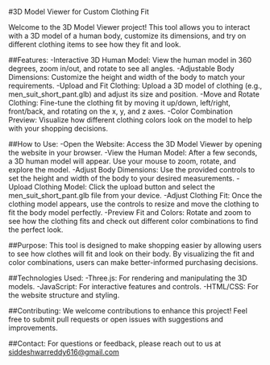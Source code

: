 #3D Model Viewer for Custom Clothing Fit
<br>

Welcome to the 3D Model Viewer project! This tool allows you to interact with a 3D model of a human body, customize its dimensions, and try on different clothing items to see how they fit and look.
<br>

##Features:
-Interactive 3D Human Model: View the human model in 360 degrees, zoom in/out, and rotate to see all angles.
-Adjustable Body Dimensions: Customize the height and width of the body to match your requirements.
-Upload and Fit Clothing: Upload a 3D model of clothing (e.g., men_suit_short_pant.glb) and adjust its size and position.
-Move and Rotate Clothing: Fine-tune the clothing fit by moving it up/down, left/right, front/back, and rotating on the x, y, and z axes.
-Color Combination Preview: Visualize how different clothing colors look on the model to help with your shopping decisions.
<br>

##How to Use:
-Open the Website: Access the 3D Model Viewer by opening the website in your browser.
-View the Human Model: After a few seconds, a 3D human model will appear. Use your mouse to zoom, rotate, and explore the model.
-Adjust Body Dimensions: Use the provided controls to set the height and width of the body to your desired measurements.
-Upload Clothing Model: Click the upload button and select the men_suit_short_pant.glb file from your device.
-Adjust Clothing Fit: Once the clothing model appears, use the controls to resize and move the clothing to fit the body model perfectly.
-Preview Fit and Colors: Rotate and zoom to see how the clothing fits and check out different color combinations to find the perfect look.
<br>

##Purpose:
This tool is designed to make shopping easier by allowing users to see how clothes will fit and look on their body. By visualizing the fit and color combinations, users can make better-informed purchasing decisions.
<br>

##Technologies Used:
-Three.js: For rendering and manipulating the 3D models.
-JavaScript: For interactive features and controls.
-HTML/CSS: For the website structure and styling.
<br>

##Contributing:
We welcome contributions to enhance this project! Feel free to submit pull requests or open issues with suggestions and improvements.
<br>

##Contact:
For questions or feedback, please reach out to us at siddeshwarreddy616@gmail.com
<br>

